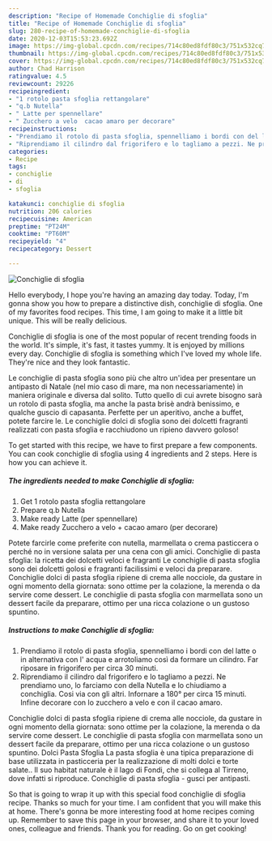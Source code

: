 ```yaml
---
description: "Recipe of Homemade Conchiglie di sfoglia"
title: "Recipe of Homemade Conchiglie di sfoglia"
slug: 280-recipe-of-homemade-conchiglie-di-sfoglia
date: 2020-12-03T15:53:23.692Z
image: https://img-global.cpcdn.com/recipes/714c80ed8fdf80c3/751x532cq70/conchiglie-di-sfoglia-recipe-main-photo.jpg
thumbnail: https://img-global.cpcdn.com/recipes/714c80ed8fdf80c3/751x532cq70/conchiglie-di-sfoglia-recipe-main-photo.jpg
cover: https://img-global.cpcdn.com/recipes/714c80ed8fdf80c3/751x532cq70/conchiglie-di-sfoglia-recipe-main-photo.jpg
author: Chad Harrison
ratingvalue: 4.5
reviewcount: 29226
recipeingredient:
- "1 rotolo pasta sfoglia rettangolare"
- "q.b Nutella"
- " Latte per spennellare"
- " Zucchero a velo  cacao amaro per decorare"
recipeinstructions:
- "Prendiamo il rotolo di pasta sfoglia, spennelliamo i bordi con del latte o in alternativa con l&#39; acqua e arrotoliamo così da formare un cilindro. Far riposare in frigorifero per circa 30 minuti."
- "Riprendiamo il cilindro dal frigorifero e lo tagliamo a pezzi. Ne prendiamo uno, lo farciamo con della Nutella e lo chiudiamo a conchiglia. Cosi via con gli altri. Infornare a 180° per circa 15 minuti. Infine decorare con lo zucchero a velo e con il cacao amaro."
categories:
- Recipe
tags:
- conchiglie
- di
- sfoglia

katakunci: conchiglie di sfoglia 
nutrition: 206 calories
recipecuisine: American
preptime: "PT24M"
cooktime: "PT60M"
recipeyield: "4"
recipecategory: Dessert

---
```



![Conchiglie di sfoglia](https://img-global.cpcdn.com/recipes/714c80ed8fdf80c3/751x532cq70/conchiglie-di-sfoglia-recipe-main-photo.jpg)

Hello everybody, I hope you're having an amazing day today. Today, I'm gonna show you how to prepare a distinctive dish, conchiglie di sfoglia. One of my favorites food recipes. This time, I am going to make it a little bit unique. This will be really delicious.

Conchiglie di sfoglia is one of the most popular of recent trending foods in the world. It's simple, it's fast, it tastes yummy. It is enjoyed by millions every day. Conchiglie di sfoglia is something which I've loved my whole life. They're nice and they look fantastic.

Le conchiglie di pasta sfoglia sono più che altro un&#39;idea per presentare un antipasto di Natale (nel mio caso di mare, ma non necessariamente) in maniera originale e diversa dal solito. Tutto quello di cui avrete bisogno sarà un rotolo di pasta sfoglia, ma anche la pasta brisè andrà benissimo, e qualche guscio di capasanta. Perfette per un aperitivo, anche a buffet, potete farcire le. Le conchiglie dolci di sfoglia sono dei dolcetti fragranti realizzati con pasta sfoglia e racchiudono un ripieno davvero goloso!


To get started with this recipe, we have to first prepare a few components. You can cook conchiglie di sfoglia using 4 ingredients and 2 steps. Here is how you can achieve it.

<!--inarticleads1-->

##### The ingredients needed to make Conchiglie di sfoglia:

1. Get 1 rotolo pasta sfoglia rettangolare
1. Prepare q.b Nutella
1. Make ready  Latte (per spennellare)
1. Make ready  Zucchero a velo + cacao amaro (per decorare)


Potete farcirle come preferite con nutella, marmellata o crema pasticcera o perché no in versione salata per una cena con gli amici. Conchiglie di pasta sfoglia: la ricetta dei dolcetti veloci e fragranti Le conchiglie di pasta sfoglia sono dei dolcetti golosi e fragranti facilissimi e veloci da preparare. Conchiglie dolci di pasta sfoglia ripiene di crema alle nocciole, da gustare in ogni momento della giornata: sono ottime per la colazione, la merenda o da servire come dessert. Le conchiglie di pasta sfoglia con marmellata sono un dessert facile da preparare, ottimo per una ricca colazione o un gustoso spuntino. 

<!--inarticleads2-->

##### Instructions to make Conchiglie di sfoglia:

1. Prendiamo il rotolo di pasta sfoglia, spennelliamo i bordi con del latte o in alternativa con l&#39; acqua e arrotoliamo così da formare un cilindro. Far riposare in frigorifero per circa 30 minuti.
1. Riprendiamo il cilindro dal frigorifero e lo tagliamo a pezzi. Ne prendiamo uno, lo farciamo con della Nutella e lo chiudiamo a conchiglia. Cosi via con gli altri. Infornare a 180° per circa 15 minuti. Infine decorare con lo zucchero a velo e con il cacao amaro.


Conchiglie dolci di pasta sfoglia ripiene di crema alle nocciole, da gustare in ogni momento della giornata: sono ottime per la colazione, la merenda o da servire come dessert. Le conchiglie di pasta sfoglia con marmellata sono un dessert facile da preparare, ottimo per una ricca colazione o un gustoso spuntino. Dolci Pasta Sfoglia La pasta sfoglia è una tipica preparazione di base utilizzata in pasticceria per la realizzazione di molti dolci e torte salate.. Il suo habitat naturale è il lago di Fondi, che si collega al Tirreno, dove infatti si riproduce. Conchiglie di pasta sfoglia - gusci per antipasti. 

So that is going to wrap it up with this special food conchiglie di sfoglia recipe. Thanks so much for your time. I am confident that you will make this at home. There's gonna be more interesting food at home recipes coming up. Remember to save this page in your browser, and share it to your loved ones, colleague and friends. Thank you for reading. Go on get cooking!
